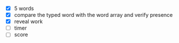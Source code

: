 - [x] 5 words
- [x] compare the typed word with the word array and verify presence
- [x] reveal work
- [ ] timer
- [ ] score
